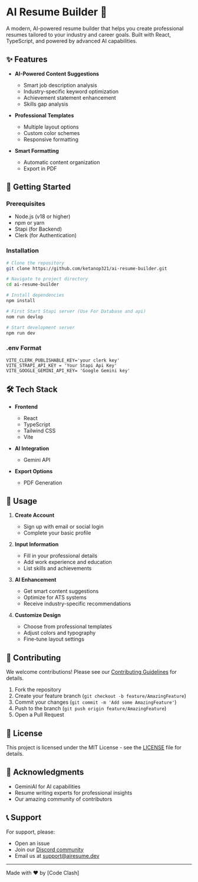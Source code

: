 # AI Resume Builder 🚀

A modern, AI-powered resume builder that helps you create professional resumes tailored to your industry and career goals. Built with React, TypeScript, and powered by advanced AI capabilities.

## ✨ Features

- **AI-Powered Content Suggestions**
  - Smart job description analysis
  - Industry-specific keyword optimization
  - Achievement statement enhancement
  - Skills gap analysis

- **Professional Templates**
  - Multiple layout options
  - Custom color schemes
  - Responsive formatting

- **Smart Formatting**
  - Automatic content organization
  - Export in PDF

## 🚀 Getting Started

### Prerequisites

- Node.js (v18 or higher)
- npm or yarn
- Stapi (for Backend)
- Clerk (for Authentication)

### Installation

```bash
# Clone the repository
git clone https://github.com/ketanop321/ai-resume-builder.git

# Navigate to project directory
cd ai-resume-builder

# Install dependencies
npm install

# First Start Stapi server (Use For Database and api)
nom run devlop

# Start development server
npm run dev
```

### .env Format

```.env
VITE_CLERK_PUBLISHABLE_KEY='your clerk key'
VITE_STRAPI_API_KEY = 'Your Stapi Api Key'
VITE_GOOGLE_GEMINI_API_KEY= 'Google Gemini key'
```

## 🛠️ Tech Stack

- **Frontend**
  - React
  - TypeScript
  - Tailwind CSS
  - Vite

- **AI Integration**
  - Gemini API

- **Export Options**
  - PDF Generation

## 📝 Usage

1. **Create Account**
   - Sign up with email or social login
   - Complete your basic profile

2. **Input Information**
   - Fill in your professional details
   - Add work experience and education
   - List skills and achievements

3. **AI Enhancement**
   - Get smart content suggestions
   - Optimize for ATS systems
   - Receive industry-specific recommendations

4. **Customize Design**
   - Choose from professional templates
   - Adjust colors and typography
   - Fine-tune layout settings


## 🤝 Contributing

We welcome contributions! Please see our [Contributing Guidelines](CONTRIBUTING.md) for details.

1. Fork the repository
2. Create your feature branch (`git checkout -b feature/AmazingFeature`)
3. Commit your changes (`git commit -m 'Add some AmazingFeature'`)
4. Push to the branch (`git push origin feature/AmazingFeature`)
5. Open a Pull Request

## 📜 License

This project is licensed under the MIT License - see the [LICENSE](LICENSE) file for details.

## 🙏 Acknowledgments

- GeminiAI for AI capabilities
- Resume writing experts for professional insights
- Our amazing community of contributors

## 📞 Support

For support, please:
- Open an issue
- Join our [Discord community](https://discord.gg/airesume)
- Email us at support@airesume.dev

---

Made with ❤️ by [Code Clash]

